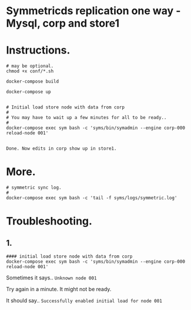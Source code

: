 
 
#  Symmetricds replication one way - Mysql, corp and store1

# Instructions.

```
# may be optional.
chmod +x conf/*.sh

docker-compose build

docker-compose up 


# Initial load store node with data from corp
#
# You may have to wait up a few minutes for all to be ready..
#
docker-compose exec sym bash -c 'syms/bin/symadmin --engine corp-000 reload-node 001'


Done. Now edits in corp show up in store1.

```

# More.

```
# symmetric sync log.
#
docker-compose exec sym bash -c 'tail -f syms/logs/symmetric.log'

```


# Troubleshooting.

## 1. 

```
#### initial load store node with data from corp
docker-compose exec sym bash -c 'syms/bin/symadmin --engine corp-000 reload-node 001'

```

Sometimes it says..   `Unknown node 001`

Try again in a minute. It might not be ready.

It should say.. `Successfully enabled initial load for node 001`


